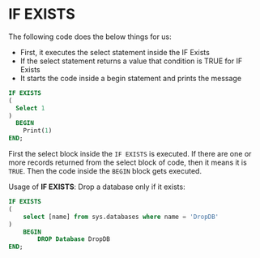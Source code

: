 # IF EXISTS

The following code does the below things for us:

* First, it executes the select statement inside the IF Exists
* If the select statement returns a value that condition is TRUE for IF Exists
* It starts the code inside a begin statement and prints the message

```SQL
IF EXISTS
(
  Select 1
)
  BEGIN
    Print(1)
END;
```

First the select block inside the `IF EXISTS` is executed. If there are one or more records returned from the select block of code, then it means it is `TRUE`. Then the code inside the `BEGIN` block gets executed.

Usage of **IF EXISTS**:
Drop a database only if it exists:

```SQL
IF EXISTS
(
	select [name] from sys.databases where name = 'DropDB'
)
	BEGIN
		DROP Database DropDB
END;
```
